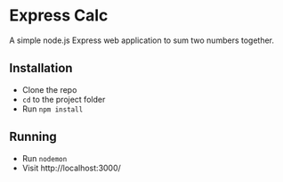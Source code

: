 Express Calc
=======
A simple node.js Express web application to sum two numbers together.

## Installation
- Clone the repo
- `cd` to the project folder
- Run `npm install`

## Running
- Run `nodemon`
- Visit http://localhost:3000/
